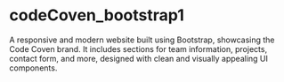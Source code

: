 # codeCoven_bootstrap1
A responsive and modern website built using Bootstrap, showcasing the Code Coven brand. It includes sections for team information, projects, contact form, and more, designed with clean and visually appealing UI components.
